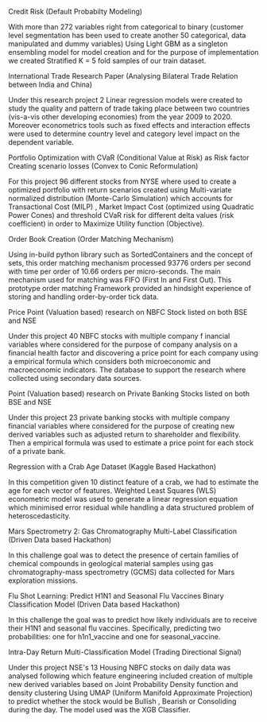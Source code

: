 Credit Risk (Default Probabilty Modeling)

With more than 272 variables right from categorical to binary (customer level segmentation has been used to create another 50 categorical, data manipulated and dummy variables)
Using Light GBM as a singleton ensembling model for model creation and for the purpose of implementation we created Stratified K = 5 fold samples of our train dataset.

International Trade Research Paper (Analysing Bilateral Trade Relation between India and China)

Under this research project 2 Linear regression models were created to study the quality and pattern of 
trade taking place between two countries (vis-a-vis other developing economies) from the year 2009 to 2020. 
Moreover econometrics tools such as fixed effects and interaction effects were used to determine country level and category level 
impact on the dependent variable.


Portfolio Optimization with CVaR (Conditional Value at Risk) as Risk factor Creating scenario losses (Convex to Conic Reformulation)


For this project 96 different stocks from NYSE where used to create a optimized portfolio with return scenarios created 
using Multi-variate normalized distribution (Monte-Carlo Simulation) which accounts for Transactional Cost (MILP) , 
Market Impact Cost (optimized using Quadratic Power Cones) and threshold CVaR risk for different delta values (risk coefficient) 
in order to Maximize Utility function (Objective).

Order Book Creation (Order Matching Mechanism)

Using in-build python library such as SortedContainers and the concept of sets, this order matching mechanism processed 93776 orders per second with time per order of 10.66 orders per micro-seconds. 
The main mechanism used for matching was FIFO (First In and First Out). This prototype order matching Framework provided an hindsight experience of storing and handling order-by-order tick data.


Price Point (Valuation based) research on NBFC Stock listed on both BSE and NSE

Under this project 40 NBFC stocks with multiple company f inancial variables where considered for the purpose of company analysis on a financial health factor and 
discovering a price point for each company using a empirical formula which considers both microeconomic and macroeconomic indicators. 
The database to support the research where collected using secondary data sources.


Point (Valuation based) research on Private Banking Stocks listed on both BSE and NSE

Under this project 23 private banking stocks with multiple company financial variables where considered for the purpose of creating new derived variables such as adjusted return to shareholder and flexibility. 
Then a empirical formula was used to estimate a price point for each stock of a private bank.

Regression with a Crab Age Dataset (Kaggle Based Hackathon)

In this competition given 10 distinct feature of a crab, we had to estimate the age for each vector of features. Weighted Least Squares (WLS) econometric model was used to generate a linear regression equation which minimised error residual while handling a data structured problem of heteroscedasticity. 


Mars Spectrometry 2: Gas Chromatography Multi-Label Classification (Driven Data based Hackathon)

In this challenge goal was to detect the presence of certain families of chemical compounds in geological material samples 
using gas chromatography-mass spectrometry (GCMS) data collected for Mars exploration missions.

Flu Shot Learning: Predict H1N1 and Seasonal Flu Vaccines Binary Classification Model (Driven Data based Hackathon)

In this challenge the goal was to predict how likely individuals are to receive their H1N1 and seasonal flu vaccines. 
Specifically, predicting two probabilities: one for h1n1_vaccine and one for seasonal_vaccine.

Intra-Day Return Multi-Classification Model (Trading Directional Signal)

Under this project NSE's 13 Housing NBFC stocks on daily data was analysed following which feature engineering included 
creation of multiple new derived variables based on Joint Probability Density function and 
density clustering Using UMAP (Uniform Manifold Approximate Projection) to predict whether the stock would be Bullish , 
Bearish or Consoliding during the day. The model used was the XGB Classifier.
